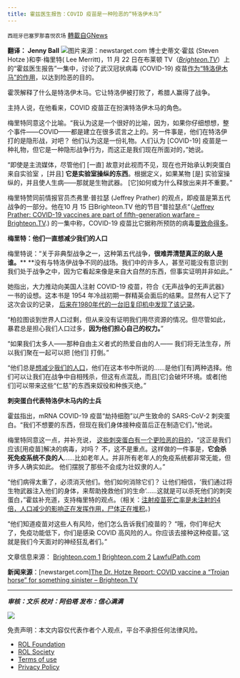 ```yaml
---
title: 霍兹医生报告：COVID 疫苗是一种险恶的“特洛伊木马”
---
```

`西班牙巴塞罗那喜悦农场` [轉載自GNews](https://gnews.org/zh-hans/1697795/)

**翻译： Jenny Ball**
![](https://assets.gnews.org/wp-content/uploads/2021/11/tempsnip78.png)图片来源：newstarget.com
博士史蒂文·霍兹 (Steven Hotze )和李·梅里特( Lee Merritt)，11 月 22 日在布莱顿 TV（[*Brighteon.TV*](https://brighteon.tv/)）上的“霍兹医生报告”一集中，讨论了武汉冠状病毒 (COVID-19) 疫苗[作为“特洛伊木马”的作用](https://www.brighteon.com/1960c8fa-8700-4643-839c-98c8d06a9dff)，以达到险恶的目的。

霍茨解释了什么是特洛伊木马。它让特洛伊被打败了，希腊人赢得了战争。

主持人说，在他看来，COVID 疫苗正在扮演特洛伊木马的角色。

梅里特同意这个比喻。“我认为这是一个很好的比喻，因为，如果你仔细想想，整个事件——COVID——都是建立在很多谎言之上的。另一件事是，他们在特洛伊打的是隐形战，对吧？ 他们认为这是一份礼物。人们认为 [COVID-19] 疫苗是一种礼物，但它是一种隐形战争行为，而这正是我们现在所面对的，”她说。

“即使是主流媒体，尽管他们 [一直] 故意对此视而不见，现在也开始承认刺突蛋白来自实验室 ，[并且] **它是实验室操纵的东西**。根据定义，如果某物 [是] 实验室操纵的，并且使人生病——那就是生物武器。 [它]如何或为什么释放出来并不重要。”

梅里特赞同前情报官员杰弗里·普拉瑟 (Jeffrey Prather) 的观点，即疫苗是第五代战争的一部分。他在10 月 15 日Brighteon.TV 他的节目“普拉瑟点“（[Jeffrey Prather: COVID-19 vaccines are part of fifth-generation warfare – Brighteon.TV](https://www.naturalnews.com/2021-10-21-covid-vaccines-fifth-generation-warfare-jeffrey-prather.html).) 的一集中称，COVID-19 疫苗比它据称所预防的病毒[要致命得多](https://www.brighteon.com/67c5f119-1a20-42c5-88a7-4b911d1de83a)。

**梅里特：他们一直想减少我们的人口**

梅里特说：“关于非典型战争之一，这种第五代战争，**很难弄清楚真正的敌人是谁。**** **没有与特洛伊战争不同的战场。我们中的许多人，甚至可能没有意识到我们处于战争之中，因为它看起来像是来自大自然的东西，但事实证明并非如此。”

她指出，大力推动向美国人注射 COVID-19 疫苗，符合《无声战争的无声武器》一书的设想。这本书是 1954 年冷战初期一群精英会面后的结果。显然有人记下了这次会议的记录， [后来在1980年代的一台旧复印机中发现了该记录](https://lawfulpath.com/ref/sw4qw/index.shtml)。

“柏拉图谈到世界人口过剩，但从来没有证明我们用尽资源的情况。但尽管如此，暴君总是担心我们人口过多，**因为他们担心自己的权力。**”

“如果我们太多人——那种自由主义者式的热爱自由的人—— 我们将无法生存，所以我们聚在一起可以把 [他们] 打倒。”

“他们总是[想减少我们的人口](https://populationcontrol.news/)，他们在这本书中所说的……是他们[有]两种选择。他们可以让我们在战争中自相残杀，但这有点混乱，而且[它]会破坏环境。或者[他们]可以带来这些“仁慈”的东西来奴役和种族灭绝。”

**刺突蛋白代表特洛伊木马内的士兵**

霍兹指出，mRNA COVID-19 疫苗“劫持细胞”以产生致命的 SARS-CoV-2 刺突蛋白。“我们不想要的东西，但现在我们身体接种疫苗后正在制造它们，”他说。

梅里特同意这一点，并补充说， [这些刺突蛋白有一个更险恶的目的](https://spikeprotein.news/)，“这正是我们应该[用疫苗]解决的病毒，对吗？ 不，这不是重点。这样做的一件事是，**它会杀死免疫系统不良的人**……比如老年人。并非所有老年人的免疫系统都非常无能，但许多人确实如此。 他们摆脱了那些不会成为壮奴隶的人。”

“他们病得太重了，必须消灭他们。他们如何消除它们？ 让他们相信，‘我们通过将生物武器注入他们的身体，来帮助挽救他们的生命’……这就是可以杀死他们的刺突蛋白，”霍兹补充道，支持梅里特的观点。（相关：[注射疫苗死亡率是未注射的4倍，人口减少的影响正在发挥作用，尸体正在堆积](https://www.naturalnews.com/2021-11-21-4x-more-vaxxed-people-dying-compared-to-unvaxxed.html)。)

“他们知道疫苗对这些人有风险，他们怎么告诉我们疫苗的？ “哦，你们年纪大了，免疫功能低下，你们是感染 COVID 高风险的人。你应该去接种这种疫苗。’这就是我们今天面对的神经狂乱者们。”

文章信息来源：
[Brighteon.com 1](https://www.brighteon.com/1960c8fa-8700-4643-839c-98c8d06a9dff)
[Brighteon.com 2](https://www.brighteon.com/67c5f119-1a20-42c5-88a7-4b911d1de83a)
[LawfulPath.com](https://lawfulpath.com/ref/sw4qw/index.shtml)

**新闻来源**：[newstarget.com][The Dr. Hotze Report: COVID vaccine a “Trojan horse” for something sinister – Brighteon.TV](https://www.newstarget.com/2021-11-24-covid-vaccine-trojan-horse-for-something-sinister.html)

* * *

***审核：文乐
校对：阿伯塔
发布：信心满满***

![](https://assets.gnews.org/wp-content/uploads/2021/11/GNEWS_CH.-1.jpeg)

 

免责声明：本文内容仅代表作者个人观点，平台不承担任何法律风险。

- [ROL Foundation](https://rolfoundation.org/)
- [ROL Society](https://rolsociety.org/)
- [Terms of use](https://gnews.org/terms-of-use-3/)
- [Privacy Policy](https://gnews.org/privacy-policy/)
